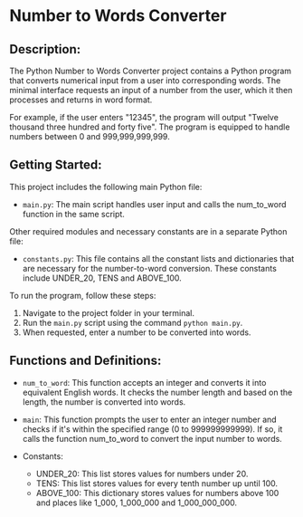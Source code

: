 # Number to Words Converter

## Description:

The Python Number to Words Converter project contains a Python program that converts numerical input from a user into corresponding words. The minimal interface requests an input of a number from the user, which it then processes and returns in word format.

For example, if the user enters "12345", the program will output "Twelve thousand three hundred and forty five". The program is equipped to handle numbers between 0 and 999,999,999,999.

## Getting Started:

This project includes the following main Python file:

- `main.py`: The main script handles user input and calls the num_to_word function in the same script.

Other required modules and necessary constants are in a separate Python file:

- `constants.py`: This file contains all the constant lists and dictionaries that are necessary for the number-to-word conversion. These constants include UNDER_20, TENS and ABOVE_100.

To run the program, follow these steps:

1. Navigate to the project folder in your terminal.
2. Run the `main.py` script using the command `python main.py`.
3. When requested, enter a number to be converted into words.

## Functions and Definitions:

- `num_to_word`: This function accepts an integer and converts it into equivalent English words. It checks the number length and based on the length, the number is converted into words.

- `main`: This function prompts the user to enter an integer number and checks if it's within the specified range (0 to 999999999999). If so, it calls the function num_to_word to convert the input number to words.

- Constants:
  - UNDER_20: This list stores values for numbers under 20.
  - TENS: This list stores values for every tenth number up until 100.
  - ABOVE_100: This dictionary stores values for numbers above 100 and places like 1_000, 1_000_000 and 1_000_000_000.
